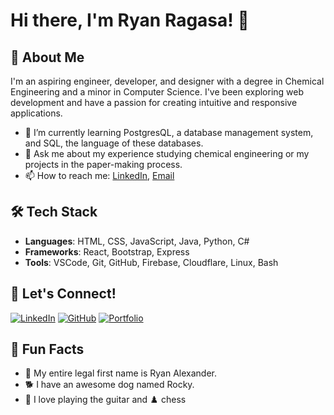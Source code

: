 # Hi there, I'm Ryan Ragasa! 👋

## 🚀 About Me

I'm an aspiring engineer, developer, and designer with a degree in Chemical Engineering and a minor in Computer Science. I've been exploring web development and have a passion for creating intuitive and responsive applications.

- 🌱 I’m currently learning PostgresQL, a database management system, and SQL, the language of these databases.
- 💬 Ask me about my experience studying chemical engineering or my projects in the paper-making process.
- 📫 How to reach me: [LinkedIn](https://www.linkedin.com/in/ryan-ar-ragasa/), [Email](mailto:ryanaragasa23@gmail.com)

## 🛠️ Tech Stack

- **Languages**: HTML, CSS, JavaScript, Java, Python, C#
- **Frameworks**: React, Bootstrap, Express
- **Tools**: VSCode, Git, GitHub, Firebase, Cloudflare, Linux, Bash

## 🔗 Let's Connect!

[![LinkedIn](https://img.shields.io/badge/LinkedIn-0077B5?style=for-the-badge&logo=linkedin&logoColor=white)](https://www.linkedin.com/in/ryan-ar-ragasa/)
[![GitHub](https://img.shields.io/badge/GitHub-333333?style=for-the-badge&logo=github&logoColor=white)](https://github.com/rragasa23)
[![Portfolio](https://img.shields.io/badge/Portfolio-000000?style=for-the-badge&logo=About.me&logoColor=white)](https://ryanragasa.com)

## 🧩 Fun Facts

- 📝 My entire legal first name is Ryan Alexander.
- 🐕 I have an awesome dog named Rocky.
- 🎸 I love playing the guitar and ♟️ chess
